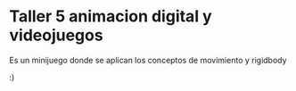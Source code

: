 
# Taller 5 animacion digital y videojuegos

Es un minijuego donde se aplican los conceptos de movimiento y rigidbody

:)
